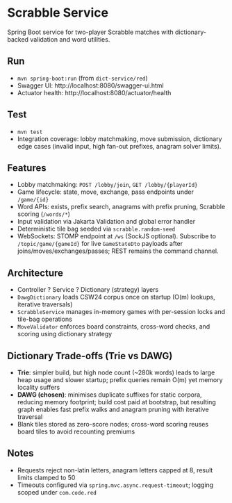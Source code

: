 # Scrabble Service

Spring Boot service for two-player Scrabble matches with dictionary-backed validation and word utilities.

## Run
- `mvn spring-boot:run` (from `dict-service/red`)
- Swagger UI: http://localhost:8080/swagger-ui.html
- Actuator health: http://localhost:8080/actuator/health

## Test
- `mvn test`
- Integration coverage: lobby matchmaking, move submission, dictionary edge cases (invalid input, high fan-out prefixes, anagram solver limits).

## Features
- Lobby matchmaking: `POST /lobby/join`, `GET /lobby/{playerId}`
- Game lifecycle: state, move, exchange, pass endpoints under `/game/{id}`
- Word APIs: exists, prefix search, anagrams with prefix pruning, Scrabble scoring (`/words/*`)
- Input validation via Jakarta Validation and global error handler
- Deterministic tile bag seeded via `scrabble.random-seed`
- WebSockets: STOMP endpoint at `/ws` (SockJS optional). Subscribe to `/topic/game/{gameId}` for live `GameStateDto` payloads after joins/moves/exchanges/passes; REST remains the command channel.

## Architecture
- Controller ? Service ? Dictionary (strategy) layers
- `DawgDictionary` loads CSW24 corpus once on startup (O(m) lookups, iterative traversals)
- `ScrabbleService` manages in-memory games with per-session locks and tile-bag operations
- `MoveValidator` enforces board constraints, cross-word checks, and scoring using dictionary strategy

## Dictionary Trade-offs (Trie vs DAWG)
- **Trie**: simpler build, but high node count (~280k words) leads to large heap usage and slower startup; prefix queries remain O(m) yet memory locality suffers
- **DAWG (chosen)**: minimises duplicate suffixes for static corpora, reducing memory footprint; build cost paid at bootstrap, but resulting graph enables fast prefix walks and anagram pruning with iterative traversal
- Blank tiles stored as zero-score nodes; cross-word scoring reuses board tiles to avoid recounting premiums

## Notes
- Requests reject non-latin letters, anagram letters capped at 8, result limits clamped to 50
- Timeouts configured via `spring.mvc.async.request-timeout`; logging scoped under `com.code.red`
